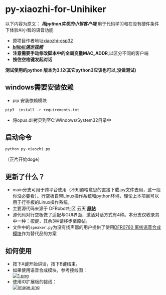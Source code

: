 # py-xiaozhi-for-Unihiker
以下内容为原文：
***用python实现的小智客户端***,用于代码学习和在没有硬件条件下体验AI小智的语音功能</br>
* 原项目作者地址[xiaozhi-esp32](https://github.com/78/xiaozhi-esp32)</br>
* [***bilibili演示视频***](https://b23.tv/GbXeLHX)</br>
* **注意需要手动修改脚本中的全局变量MAC_ADDR**,以区分不同的客户端</br>
* **按住空格键发起对话**

**测试使用的python 版本为3.12(其它python3应该也可以,没做测试)**

## windows需要安装依赖
* pip 安装依赖模块
```python
pip3  install -r requirements.txt
```
* 将opus.dll拷贝到至C:\Windows\System32目录中

## 启动命令
```python
python py-xiaozhi.py
```

（正片开始doge）
## 更新了什么？
* main分支可用于跨平台使用（不知道啥意思的直接下载.py文件去用，这一段你没必要看）。行空板自带Linux操作系统和python环境，理论上本项目可以用于行空板的Linux操作系统。</br>
* 主要源代码来源于 DFRobot社区 云天 [**原帖**](https://mc.dfrobot.com.cn/thread-324368-1-1.html)</br>
* 源代码对行空板做了适配与GUI界面，激活对话方式有4种。本分支仅收录其中一种：按键，其余3种请移步至原帖。</br>
* 文件中的```speaker.py```为没有扬声器的用户提供了使用[DFR0760 离线语音合成模块](https://www.dfrobot.com.cn/goods-3014.html)作为替代品的方案</br>

## 如何使用
* 按下A键开始讲话，按下B键结束。</br>
* 如果使用语音合成模块，参考接线图：</br>
[![1.png](https://i.postimg.cc/FzR35XQN/1.png)](https://postimg.cc/gXCn85JT)
* 使用IO扩展板的接线：</br>
[![image.png](https://i.postimg.cc/SxM8Q619/image.png)](https://postimg.cc/K1m4JM2c)
